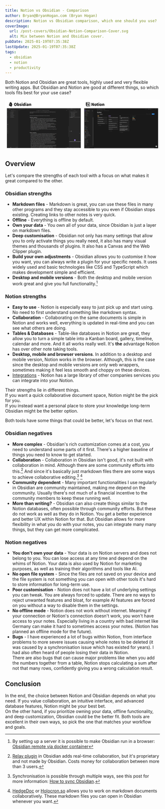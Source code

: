 ```yaml
---
title: Notion vs Obsidian - Comparison
author: Bryan@BryanHogan.com (Bryan Hogan)
description: Notion vs Obsidian comparison, which one should you use?
coverImage:
  url: /post-covers/Obsidian-Notion-Comparison-Cover.svg
  alt: Mix between Notion and Obsidian cover.
pubDate: 2025-01-19T07:35:38Z
lastUpdate: 2025-01-19T07:35:38Z
tags:
  - obsidian
  - notion
  - productivity
---
```


Both Notion and Obsidian are great tools, highly used and very flexible writing apps. But Obsidian and Notion are good at different things, so which tools fits best for your use case?

![Obsidian and Notion interface side by side](../../assets/blog/Notion-Obsidian-Comparison-Interface-Screenshots.png)

## Overview
Let's compare the strengths of each tool with a focus on what makes it great compared to the other.

### Obsidian strengths

- **Markdown files** - Markdown is great, you can use these files in many other programs and they stay accessible to you even if Obsidian stops existing. Creating links to other notes is very quick.
- **Offline** - Everything is offline by default.
- **Own your data** - You own all of your data, since Obsidian is just a layer on markdown files.
- **Deep customisation** - Obsidian not only has many settings that allow you to only activate things you really need, it also has many visual themes and thousands of plugins. It also has a Canvas and the Web Clipper plugin.
- **Build your own adjustments** - Obsidian allows you to customise it how you want, you can always write a plugin for your specific needs. It uses widely used and basic technologies like CSS and TypeScript which makes development simple and efficient.
- **Desktop and mobile versions** - Both the desktop and mobile version work great and give you full functionality.[^3]

### Notion strengths
- **Easy to use** - Notion is especially easy to just pick up and start using. No need to first understand something like markdown syntax.
- **Collaboration** - Collaborating on the same documents is simple in Notion and works well, everything is updated in real-time and you can see what others are doing.
- **Tables & Databases** - Table-like databases in Notion are great, they allow you to turn a simple table into a Kanban board, gallery, timeline, calendar and more. And it all works really well. It's **the** advantage Notion has over other note taking tools.
- **Desktop, mobile and browser versions**. In addition to a desktop and mobile version, Notion works in the browser. Although, this is the case since the desktop and mobile versions are only web wrappers, sometimes making it feel less smooth and choppy on these devices.
- [Integrations](https://www.notion.com/integrations/all) - Notion has a large library of other companies services you can integrate into your Notion.

Their strengths lie in different things.  
If you want a quick collaborative document space, Notion might be the pick for you.  
If you instead want a personal place to store your knowledge long-term Obsidian might be the better option.  


Both tools have some things that could be better, let's focus on that next.

### Obsidian negatives
- **More complex** - Obsidian's rich customization comes at a cost, you need to understand some parts of it first. There's a higher baseline of things you need to know to get started.
- **Collaboration** - Collaboration in Obsidian isn't good, it's not built with collaboration in mind. Although there are some community efforts into this.[^1] And since it's basically just markdown files there are some ways to achieve collaborative editing.[^2] [^4]
- **Community dependent** - Many important functionalities I use regularly in Obsidian are community maintained, making me depend on the community. Usually there's not much of a financial incentive to the community members to keep these running well.
- **More than writing?** - Obsidian can also create things similar to the Notion databases, often possible through community efforts. But these do not work as well as they do in Notion. You get a better experience and better UX within Notion for that.
  But Obsidian allows for more flexibility in what you do with your notes, you can integrate many many things, but they can get more complicated.

### Notion negatives
- **You don't own your data** - Your data is on Notion servers and does not belong to you. You can lose access at any time and depend on the whims of Notion. Your data is also used by Notion for marketing purposes, as well as training their algorithms and tools like AI.
- **No open file system** - Since the files are not saved on your device and the file system is not something you can open with other tools it's hard to store information for long-term use.
- **Poor customisation** - Notion does not have a lot of underlying settings you can tweak. You are always forced to update. There are no ways to reject unwanted features and bloat, for example AI features are forced on you without a way to disable them in the settings.
- **No offline mode** - Notion does not work without internet. Meaning if your connection or Notion's connection doesn't work, you won't have access to your notes. Especially living in a country with bad internet like Germany can make it hard to sometimes access your notes. (Notion has planned an offline mode for the future).
- **Bugs** - I have experienced a lot of bugs within Notion, from interface problems to more severe issues causing whole notes to be deleted (it was caused by a synchronisation issue which has existed for years). I had also often heard of people losing their data in Notion.  
There are also bugs that can cause major problems like when you add the numbers together from a table, Notion stops calculating a sum after not that many rows, confidently giving you a wrong calculation result.

## Conclusion

In the end, the choice between Notion and Obsidian depends on what you need. If you value collaboration, an intuitive interface, and advanced database features, Notion might be your best bet.  
On the other hand, if you prioritize owning your data, offline functionality, and deep customization, Obsidian could be the better fit. Both tools are excellent in their own ways, so pick the one that matches your workflow and goals.

[^1]: [Relay plugin](https://github.com/no-instructions/relay) in Obsidian adds real-time collaboration, but it's proprietary and not made by Obsidian. Costs money for collaboration between more than 3 users.
[^2]: Synchronisation is possible through multiple ways, see this post for more information: [How to sync Obsidian](https://bryanhogan.com/blog/how-to-sync-obsidian). 
[^4]: [HedgeDoc](https://hedgedoc.org/) or [Holocron.so](https://holocron.so/) allows you to work on markdown documents collaboratively. These markdown files you can open in Obsidian whenever you want.
[^3]: By setting up a server it is possible to make Obsidian run in a browser: [Obsidian remote via docker container](https://github.com/sytone/obsidian-remote)

